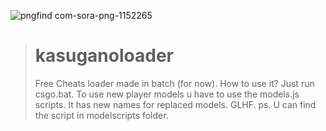 ![pngfind com-sora-png-1152265](https://user-images.githubusercontent.com/67912255/164488821-6ac5b746-b4fe-4fed-9cfd-31ffd1e0fbd0.png)
> # kasuganoloader
> Free Cheats loader made in batch (for now).
> How to use it? Just run csgo.bat.
> To use new player models u have to use the models.js scripts.
> It has new names for replaced models.
> GLHF.
> ps. U can find the script in modelscripts folder.

